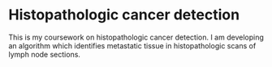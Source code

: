 # Histopathologic cancer detection

This is my coursework on histopathologic cancer detection. I am developing an algorithm which identifies metastatic tissue in histopathologic scans of lymph node sections.
